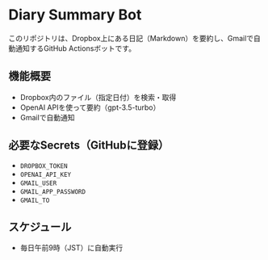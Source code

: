 # Diary Summary Bot

このリポジトリは、Dropbox上にある日記（Markdown）を要約し、Gmailで自動通知するGitHub Actionsボットです。

## 機能概要

- Dropbox内のファイル（指定日付）を検索・取得
- OpenAI APIを使って要約（gpt-3.5-turbo）
- Gmailで自動通知

## 必要なSecrets（GitHubに登録）

- `DROPBOX_TOKEN`
- `OPENAI_API_KEY`
- `GMAIL_USER`
- `GMAIL_APP_PASSWORD`
- `GMAIL_TO`

## スケジュール

- 毎日午前9時（JST）に自動実行
